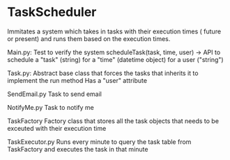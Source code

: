 # TaskScheduler
Immitates a system which takes in tasks with their execution times ( future or present) and runs them based on the execution times.

Main.py:
  Test to verify the system
  scheduleTask(task, time, user) -> API to schedule a "task" (string) for a "time" (datetime object) for a user ("string")

Task.py:
  Abstract base class that forces the tasks that inherits it to implement the run method
  Has a "user" attribute

  SendEmail.py
    Task to send email

  NotifyMe.py
    Task to notify me

TaskFactory
  Factory class that stores all the task objects that needs to be exceuted with their execution time

TaskExecutor.py
  Runs every minute to query the task table from TaskFactory and executes the task in that minute
  
